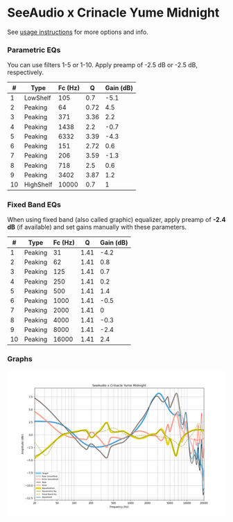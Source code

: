 # SeeAudio x Crinacle Yume Midnight
See [usage instructions](https://github.com/jaakkopasanen/AutoEq#usage) for more options and info.

### Parametric EQs
You can use filters 1-5 or 1-10. Apply preamp of -2.5 dB or -2.5 dB, respectively.

|   # | Type      |   Fc (Hz) |    Q |   Gain (dB) |
|-----|-----------|-----------|------|-------------|
|   1 | LowShelf  |       105 | 0.7  |        -5.1 |
|   2 | Peaking   |        64 | 0.72 |         4.5 |
|   3 | Peaking   |       371 | 3.36 |         2.2 |
|   4 | Peaking   |      1438 | 2.2  |        -0.7 |
|   5 | Peaking   |      6332 | 3.39 |        -4.3 |
|   6 | Peaking   |       151 | 2.72 |         0.6 |
|   7 | Peaking   |       206 | 3.59 |        -1.3 |
|   8 | Peaking   |       718 | 2.5  |         0.6 |
|   9 | Peaking   |      3402 | 3.87 |         1.2 |
|  10 | HighShelf |     10000 | 0.7  |         1   |

### Fixed Band EQs
When using fixed band (also called graphic) equalizer, apply preamp of **-2.4 dB** (if available) and set gains manually with these parameters.

|   # | Type    |   Fc (Hz) |    Q |   Gain (dB) |
|-----|---------|-----------|------|-------------|
|   1 | Peaking |        31 | 1.41 |        -4.2 |
|   2 | Peaking |        62 | 1.41 |         0.8 |
|   3 | Peaking |       125 | 1.41 |         0.7 |
|   4 | Peaking |       250 | 1.41 |         0.2 |
|   5 | Peaking |       500 | 1.41 |         1.4 |
|   6 | Peaking |      1000 | 1.41 |        -0.5 |
|   7 | Peaking |      2000 | 1.41 |         0   |
|   8 | Peaking |      4000 | 1.41 |        -0.3 |
|   9 | Peaking |      8000 | 1.41 |        -2.4 |
|  10 | Peaking |     16000 | 1.41 |         2.4 |

### Graphs
![](./SeeAudio%20x%20Crinacle%20Yume%20Midnight.png)
